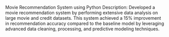 Movie Recommendation System using Python
Description:
Developed a movie recommendation system by performing extensive data analysis on large movie and credit datasets. This system achieved a 15% improvement in recommendation accuracy compared to the baseline model by leveraging advanced data cleaning, processing, and predictive modeling techniques.
